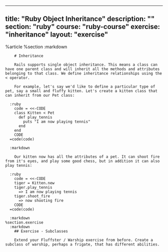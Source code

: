 ---
  title: "Ruby Object Inheritance"
  description: ""
  section: "ruby"
  course: "ruby-course"
  exercise: "inheritance"
  layout: "exercise"
  ---
  
  %article
    %section
      :markdown
  
        # Inheritance
  
        Rails supports single object inheritance. This means a class can have one parent class and will inherit all the methods and attributes belonging to that class. We define inheritance relationships using the < operator.
  
        For example, let's say we'd like to define a particular type of pet, say a small and fluffy kitten. Let's create a kitten class that can inherit from our Pet class:
  
      :ruby
        code = <<-CODE
        class Kitten < Pet
          def play_tennis
            puts "I am now playing tennis"
          end
        end
        CODE
      =code(code)
  
      :markdown
  
        Our kitten now has all the attributes of a pet. It can shoot fire from it's eyes, and play some good chess, but in addition it can also play tennis:
  
      :ruby
        code = <<-CODE
        tiger = Kitten.new
        tiger.play_tennis
          => I am now playing tennis
        tiger.shoot_fire
          => now shooting fire
        CODE
      =code(code)
  
      :markdown
    %section.exercise
      :markdown
        ## Exercise - Subclasses
  
        Extend your Fluffster / Warship exercise from before. Create a subclass of warship, perhaps a frigate, that has different abilities.
  